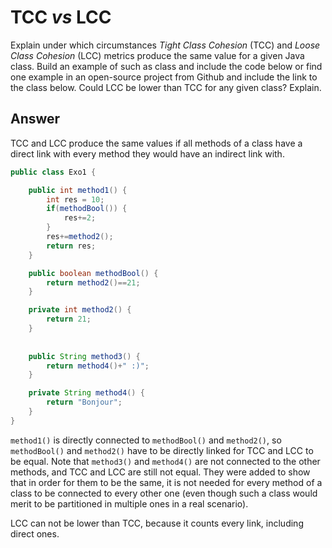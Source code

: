 # TCC *vs* LCC

Explain under which circumstances *Tight Class Cohesion* (TCC) and *Loose Class Cohesion* (LCC) metrics produce the same value for a given Java class. Build an example of such as class and include the code below or find one example in an open-source project from Github and include the link to the class below. Could LCC be lower than TCC for any given class? Explain.

## Answer

TCC and LCC produce the same values if all methods of a class have a direct link with every method they would have an indirect link with.

```Java
public class Exo1 {

	public int method1() {
		int res = 10;
		if(methodBool()) {
			res+=2;
		}
		res+=method2();
		return res;
	}

	public boolean methodBool() {
		return method2()==21;
	}

	private int method2() {
		return 21;
	}
	
	
	public String method3() {
		return method4()+" :)";
	}

	private String method4() {
		return "Bonjour";
	}
}
```
``method1()`` is directly connected to ``methodBool()`` and ``method2()``, so ``methodBool()`` and ``method2()`` have to be directly linked for TCC and LCC to be equal.
Note that ``method3()`` and ``method4()`` are not connected to the other methods, and TCC and LCC are still not equal. They were added to show that in order for them to be the same, it is not needed for every method of a class to be connected to every other one (even though such a class would merit to be partitioned in multiple ones in a real scenario).

LCC can not be lower than TCC, because it counts every link, including direct ones.
